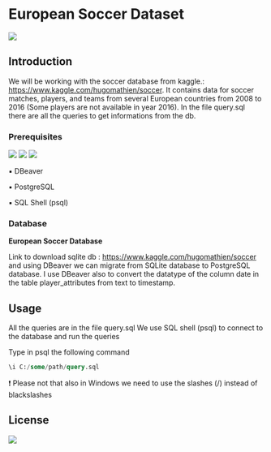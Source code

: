 # European Soccer Dataset

<a href="https://www.linkedin.com/in/giuseppe-bonifati-738640261/"><img src="https://img.shields.io/badge/LinkedIn-blue?style=flat&logo=linkedin&labelColor=blue"></a>


## Introduction

We will be working with the soccer database from kaggle.: https://www.kaggle.com/hugomathien/soccer. 
It contains data for soccer matches, players, and teams from several European countries from 2008 to 2016 (Some players are not available in year 2016).
In the file query.sql there are all the queries to get informations from the db.

### Prerequisites

<a href="https://dbeaver.io/"><img src="https://img.shields.io/badge/-DBeaver-yellow"></a>   <a href="https://www.postgresql.org/download/"><img src="https://img.shields.io/badge/-PostgreSQL-blue"></a>  <img src="https://img.shields.io/badge/-SQLShell(psql)-black">

▪️ DBeaver

▪️ PostgreSQL

▪️ SQL Shell (psql)


### Database

**European Soccer Database**

Link to download sqlite db : https://www.kaggle.com/hugomathien/soccer and using DBeaver we can migrate from SQLite database to PostgreSQL database.
I use DBeaver also to convert the datatype of the column date in the table player_attributes from text to timestamp.

## Usage

All the queries are in the file query.sql 
We use SQL shell (psql) to connect to the database and run the queries 

Type in psql the following command 

```sql
\i C:/some/path/query.sql

```
❗ Please not that also in Windows we need to use the slashes (/) instead of blackslashes 


## License

<img src="https://img.shields.io/badge/license-MIT-blue">

